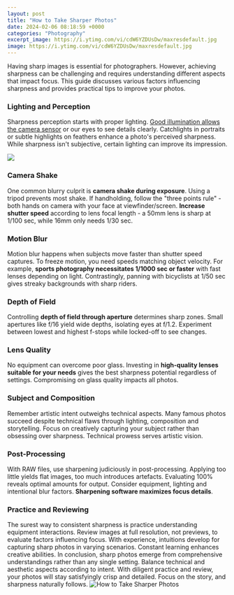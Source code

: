 ```yaml
---
layout: post
title: "How to Take Sharper Photos"
date: 2024-02-06 08:18:59 +0000
categories: "Photography"
excerpt_image: https://i.ytimg.com/vi/cdW6YZDUsDw/maxresdefault.jpg
image: https://i.ytimg.com/vi/cdW6YZDUsDw/maxresdefault.jpg
---
```


Having sharp images is essential for photographers. However, achieving sharpness can be challenging and requires understanding different aspects that impact focus. This guide discusses various factors influencing sharpness and provides practical tips to improve your photos. 
### Lighting and Perception
Sharpness perception starts with proper lighting. [Good illumination allows the camera sensor](https://store.fi.io.vn/collection/abrahams) or our eyes to see details clearly. Catchlights in portraits or subtle highlights on feathers enhance a photo's perceived sharpness. While sharpness isn't subjective, certain lighting can improve its impression. 

![](https://ppimgs.s3.amazonaws.com/sharp-photos-2.jpg)
### Camera Shake
One common blurry culprit is **camera shake during exposure**. Using a tripod prevents most shake. If handholding, follow the "three points rule" - both hands on camera with your face at viewfinder/screen. **Increase shutter speed** according to lens focal length - a 50mm lens is sharp at 1/100 sec, while 16mm only needs 1/30 sec. 
### Motion Blur  
Motion blur happens when subjects move faster than shutter speed captures. To freeze motion, you need speeds matching object velocity. For example, **sports photography necessitates 1/1000 sec or faster** with fast lenses depending on light. Contrastingly, panning with bicyclists at 1/50 sec gives streaky backgrounds with sharp riders.
### Depth of Field  
Controlling **depth of field through aperture** determines sharp zones. Small apertures like f/16 yield wide depths, isolating eyes at f/1.2. Experiment between lowest and highest f-stops while locked-off to see changes.
### Lens Quality
No equipment can overcome poor glass. Investing in **high-quality lenses suitable for your needs** gives the best sharpness potential regardless of settings. Compromising on glass quality impacts all photos.
### Subject and Composition
Remember artistic intent outweighs technical aspects. Many famous photos succeed despite technical flaws through lighting, composition and storytelling. Focus on creatively capturing your subject rather than obsessing over sharpness. Technical prowess serves artistic vision.
### Post-Processing 
With RAW files, use sharpening judiciously in post-processing. Applying too little yields flat images, too much introduces artefacts. Evaluating 100% reveals optimal amounts for output. Consider equipment, lighting and intentional blur factors. **Sharpening software maximizes focus details**.
### Practice and Reviewing
The surest way to consistent sharpness is practice understanding equipment interactions. Review images at full resolution, not previews, to evaluate factors influencing focus. With experience, intuitions develop for capturing sharp photos in varying scenarios. Constant learning enhances creative abilities.
In conclusion, sharp photos emerge from comprehensive understandings rather than any single setting. Balance technical and aesthetic aspects according to intent. With diligent practice and review, your photos will stay satisfyingly crisp and detailed. Focus on the story, and sharpness naturally follows.
![How to Take Sharper Photos](https://i.ytimg.com/vi/cdW6YZDUsDw/maxresdefault.jpg)